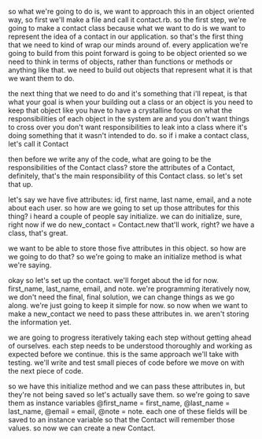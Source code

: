 so what we're going to do is, we want to approach this in an object oriented way, so first we'll make a file and call it contact.rb.  so the first step, we're going to make a contact class because what we want to do is we want to represent the idea of a contact in our application.  so that's the first thing that we need to kind of wrap our minds around of.  every application we're going to build from this point forward is going to be object oriented so we need to think in terms of objects, rather than functions or methods or anything like that.  we need to build out objects that represent what it is that we want them to do.  

the next thing that we need to do and it's something that i'll repeat, is that what your goal is   when your building out a class or an object is you need to keep that object like you have to have a crystalline focus on what the responsibilities of each object in the system are and you don't want things to cross over you don't want responsibilities to leak into a class where it's doing something that it wasn't intended to do.  so if i make a contact class, let's call it Contact  

then before we write any of the code, what are going to be the responsibilities of the Contact class?  store the attributes of a Contact, definitely, that's the main responsibility of this Contact class.  so let's set that up.  

let's say we have five attributes: id, first name, last name, email, and a note about each user.  so how are we going to set up those attributes for this thing?  i heard a couple of people say initialize. we can do initialize, sure, right now if we do new_contact = Contact.new that'll work, right?  we have a class, that's great.  

we want to be able to store those five attributes in this object.  so how are we going to do that?   so we're going to make an initialize method is what we're saying.  

okay so let's set up the contact.  we'll forget about the id for now.  first_name, last_name, email, and note.  we're programming iteratively now, we don't need the final, final solution, we can change things as we go along.  we're just going to keep it simple for now. so now when we want to make a new_contact we need to pass these attributes in. we aren't storing the information yet.  

we are going to progress iteratively taking each step without getting ahead of ourselves.  each step needs to be understood thoroughly and working as expected before we continue.  this is the same approach we'll take with testing.  we'll write and test small pieces of code before we move on with the next piece of code.  

so we have this initialize method and we can pass these attributes in, but they're not being saved so let's actually save them.  so we're going to save them as instance variables @first_name = first_name, @last_name = last_name, @email = email, @note = note.  each one of these fields will be saved to an instance variable so that the Contact will remember those values.  so now we can create a new Contact.  
